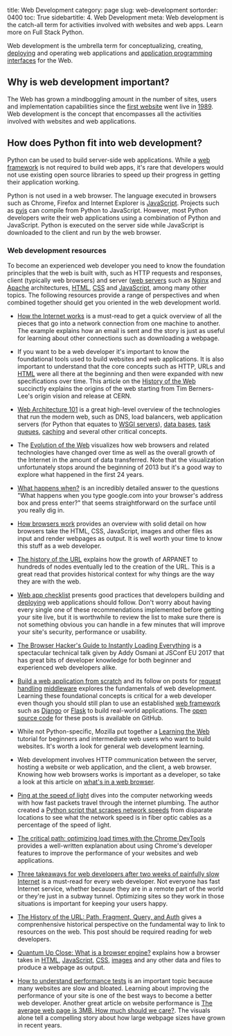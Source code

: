 title: Web Development
category: page
slug: web-development
sortorder: 0400
toc: True
sidebartitle: 4. Web Development
meta: Web development is the catch-all term for activities involved with websites and web apps. Learn more on Full Stack Python.


Web development is the umbrella term for conceptualizing, creating, 
[deploying](/deployment.html) and operating web applications and 
[application programming interfaces](/application-programming-interfaces.html)
for the Web.


## Why is web development important?
The Web has grown a mindboggling amount in the number of sites, users and
implementation capabilities since the 
[first website](http://info.cern.ch/hypertext/WWW/TheProject.html) went live
in [1989](http://home.cern/topics/birth-web). Web development is the concept
that encompasses all the activities involved with websites and web 
applications.


## How does Python fit into web development?
Python can be used to build server-side web applications. While a
[web framework](/web-frameworks.html) is not required to build web apps,
it's rare that developers would not use existing open source libraries to
speed up their progress in getting their application working.

Python is not used in a web browser. The language executed in browsers
such as Chrome, Firefox and Internet Explorer is 
[JavaScript](/javascript.html). Projects such as [pyjs](http://pyjs.org/) 
can compile from Python to JavaScript. However, most Python developers 
write their web applications using a combination of Python and JavaScript.
Python is executed on the server side while JavaScript is downloaded to
the client and run by the web browser.


### Web development resources
To become an experienced web developer you need to know the foundation
principles that the web is built with, such as HTTP requests and responses,
client (typically web browsers) and server ([web servers](/web-servers.html) 
such as [Nginx](/nginx.html) and [Apache](/apache-http-server.html) 
architectures, [HTML](/hypertext-markup-language-html.html), 
[CSS](/cascading-style-sheets.html) and [JavaScript](/javascript.html), among
many other topics. The following resources provide a range of perspectives
and when combined together should get you oriented in the web development
world.

* [How the Internet works](https://thesquareplanet.com/blog/how-the-internet-works/)
  is a must-read to get a quick overview of all the pieces that go into
  a network connection from one machine to another. The example explains how
  an email is sent and the story is just as useful for learning about other
  connections such as downloading a webpage.

* If you want to be a web developer it's important to know the foundational
  tools used to build websites and web applications. It is also important to
  understand that the core concepts such as 
  HTTP, URLs and [HTML](/hypertext-markup-language-html.html) were all there
  at the beginning and then were expanded with new specifications over time.
  This article on the
  [History of the Web](https://webfoundation.org/about/vision/history-of-the-web/)
  succinctly explains the origins of the web starting from Tim Berners-Lee's
  origin vision and release at CERN.

* [Web Architecture 101](https://engineering.videoblocks.com/web-architecture-101-a3224e126947)
  is a great high-level overview of the technologies that run the modern
  web, such as DNS, load balancers, web application servers (for Python
  that equates to [WSGI servers](/wsgi-servers.html)), 
  [data bases](/databases.html), [task queues](/task-queues.html),
  [caching](/caching.html) and several other critical concepts.

* The [Evolution of the Web](http://www.evolutionoftheweb.com/) visualizes 
  how web browsers and related technologies have changed over time as well as
  the overall growth of the Internet in the amount of data transferred. Note 
  that the visualization unfortunately stops around the beginning of 2013 but
  it's a good way to explore what happened in the first 24 years.

* [What happens when?](https://github.com/alex/what-happens-when) is an 
  incredibly detailed answer to the questions "What happens when you 
  type google.com into your browser's address box and press enter?" that
  seems straightforward on the surface until you really dig in.

* [How browsers work](https://www.html5rocks.com/en/tutorials/internals/howbrowserswork/)
  provides an overview with solid detail on how browsers take the HTML,
  CSS, JavaScript, images and other files as input and render webpages as
  output. It is well worth your time to know this stuff as a web developer.

* [The history of the URL](https://blog.cloudflare.com/the-history-of-the-url/)
  explains how the growth of ARPANET to hundreds of nodes eventually led to
  the creation of the URL. This is a great read that provides historical
  context for why things are the way they are with the web.

* [Web app checklist](http://dhilipsiva.com/webapp-checklist/) presents 
  good practices that developers building and [deploying](/deployment.html) 
  web applications should follow. Don't worry about having every single
  one of these recommendations implemented before getting your site
  live, but it is worthwhile to review the list to make sure there is not
  something obvious you can handle in a few minutes that will improve
  your site's security, performance or usability.

* [The Browser Hacker's Guide to Instantly Loading Everything](https://www.youtube.com/watch?v=7vUs5yOuv-o)
  is a spectacular technical talk given by Addy Osmani at JSConf EU 2017
  that has great bits of developer knowledge for both beginner and 
  experienced web developers alike.

* [Build a web application from scratch](https://defn.io/2018/02/25/web-app-from-scratch-01/)
  and its follow on posts for 
  [request handling](https://defn.io/2018/03/04/web-app-from-scratch-02/)
  [middleware](https://defn.io/2018/03/20/web-app-from-scratch-03/) explores
  the fundamentals of web development. Learning these foundational concepts
  is critical for a web developer even though you should still plan to use an
  established [web framework](/web-frameworks.html) such as 
  [Django](/django.html) or [Flask](/flask.html) to build real-world 
  applications. The 
  [open source code](https://github.com/Bogdanp/web-app-from-scratch) 
  for these posts is available on GitHub.

* While not Python-specific, Mozilla put together a 
  [Learning the Web](https://developer.mozilla.org/en-US/Learn) tutorial
  for beginners and intermediate web users who want to build websites.
  It's worth a look for general web development learning.

* Web development involves HTTP communication between the server, hosting
  a website or web application, and the client, a web browser. Knowing
  how web browsers works is important as a developer, so take a look at
  this article on 
  [what's in a web browser](https://medium.com/@camaelon/what-s-in-a-web-browser-83793b51df6c).

* [Ping at the speed of light](http://blog.wesleyac.com/posts/ping-lightspeed)
  dives into the computer networking weeds with how fast packets travel through
  the internet plumbing. The author created a 
  [Python script that scrapes network speeds](https://github.com/WesleyAC/toybox/blob/42262bf81ac226ca83addea2c340017f8ea0e60f/misc/scrape_network_speeds.py)
  from disparate locations to see what the network speed is in fiber optic
  cables as a percentage of the speed of light.

* [The critical path: optimizing load times with the Chrome DevTools](https://www.lucidchart.com/techblog/2018/03/13/the-critical-path-optimizing-load-times-with-the-chromedev-tools/)
  provides a well-written explanation about using Chrome's developer 
  features to improve the performance of your websites and web applications.

* [Three takeaways for web developers after two weeks of painfully slow Internet](https://medium.com/@zengabor/three-takeaways-for-web-developers-after-two-weeks-of-painfully-slow-internet-9e7f6d47726e)
  is a must-read for every web developer. Not everyone has fast Internet
  service, whether because they are in a remote part of the world or they're
  just in a subway tunnel. Optimizing sites so they work in those situations
  is important for keeping your users happy.

* [The History of the URL: Path, Fragment, Query, and Auth](https://eager.io/blog/the-history-of-the-url-path-fragment-query-auth/)
  gives a comprenhensive historical perspective on the fundamental
  way to link to resources on the web. This post should be required reading
  for web developers.

* [Quantum Up Close: What is a browser engine?](https://hacks.mozilla.org/2017/05/quantum-up-close-what-is-a-browser-engine/)
  explains how a browser takes in 
  [HTML](/hypertext-markup-language-html.html), 
  [JavaScript](/javascript.html), 
  [CSS](/cascading-style-sheets.html), 
  [images](/static-content.html) and any
  other data and files to produce a webpage as output.

* [How to understand performance tests](https://fly.io/articles/how-to-understand-performance-tests/)
  is an important topic because many websites are slow and bloated.
  Learning about improving the performance of your site is one of
  the best ways to become a better web developer. Another great article on
  website performance is 
  [The average web page is 3MB. How much should we care?](https://speedcurve.com/blog/web-performance-page-bloat/).
  The visuals alone tell a compelling story about how large webpage
  sizes have grown in recent years.
